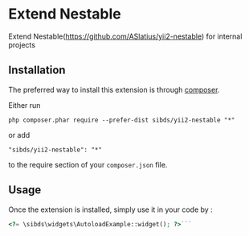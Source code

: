 Extend Nestable
===============
Extend Nestable(https://github.com/ASlatius/yii2-nestable) for internal projects

Installation
------------

The preferred way to install this extension is through [composer](http://getcomposer.org/download/).

Either run

```
php composer.phar require --prefer-dist sibds/yii2-nestable "*"
```

or add

```
"sibds/yii2-nestable": "*"
```

to the require section of your `composer.json` file.


Usage
-----

Once the extension is installed, simply use it in your code by  :

```php
<?= \sibds\widgets\AutoloadExample::widget(); ?>```